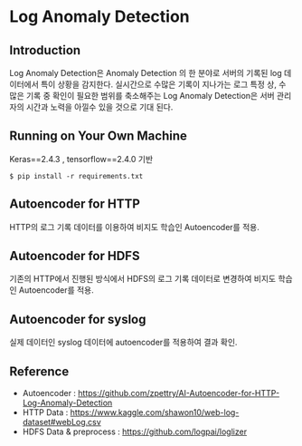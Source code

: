 # Log Anomaly Detection

## Introduction

Log Anomaly Detection은 Anomaly Detection 의 한 분야로 서버의 기록된 log 데이터에서 특이 상황을 감지한다. 실시간으로 수많은 기록이 지나가는 로그 특정 상, 수 많은 기록 중 확인이 필요한 범위를 축소해주는 Log Anomaly Detection은 서버 관리자의 시간과 노력을 아낄수 있을 것으로 기대 된다.

## Running on Your Own Machine

Keras==2.4.3 , tensorflow==2.4.0 기반

```
$ pip install -r requirements.txt
```

## Autoencoder for HTTP

HTTP의 로그 기록 데이터를 이용하여 비지도 학습인 Autoencoder를 적용.

## Autoencoder for HDFS

기존의 HTTP에서 진행된 방식에서 HDFS의 로그 기록 데이터로 변경하여 비지도 학습인 Autoencoder를 적용.

## Autoencoder for syslog

실제 데이터인 syslog 데이터에 autoencoder를 적용하여 결과 확인.

## Reference

* Autoencoder : https://github.com/zpettry/AI-Autoencoder-for-HTTP-Log-Anomaly-Detection
* HTTP Data : https://www.kaggle.com/shawon10/web-log-dataset#webLog.csv
* HDFS Data & preprocess : https://github.com/logpai/loglizer 
